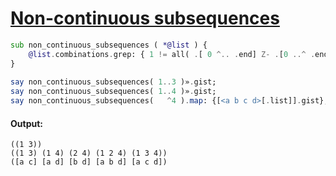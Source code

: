 [1]: https://rosettacode.org/wiki/Non-continuous_subsequences

# [Non-continuous subsequences][1]

```raku
sub non_continuous_subsequences ( *@list ) {
    @list.combinations.grep: { 1 != all( .[ 0 ^.. .end] Z- .[0 ..^ .end] ) }
}
 
say non_continuous_subsequences( 1..3 )».gist;
say non_continuous_subsequences( 1..4 )».gist;
say non_continuous_subsequences(   ^4 ).map: {[<a b c d>[.list]].gist};
```

#### Output:
```
((1 3))
((1 3) (1 4) (2 4) (1 2 4) (1 3 4))
([a c] [a d] [b d] [a b d] [a c d])
```